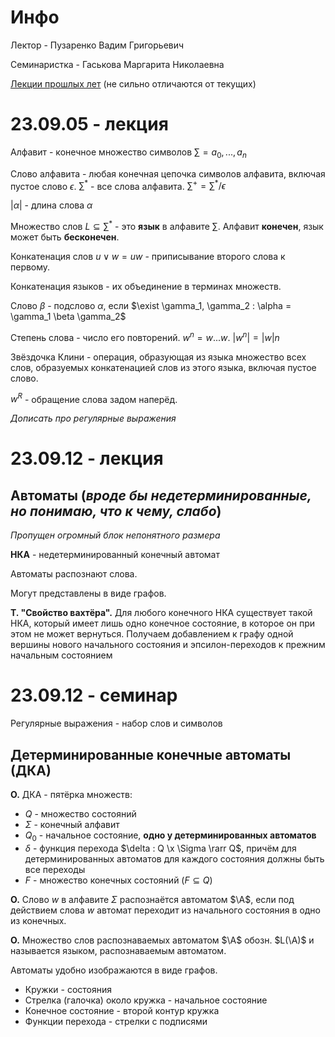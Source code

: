 # Инфо
Лектор - Пузаренко Вадим Григорьевич

Семинаристка - Гаськова Маргарита Николаевна

[Лекции прошлых лет](https://drive.google.com/drive/folders/15iKYkDVJR-yGO-eQ-DMXjvYs1m6YACVy) (не сильно отличаются от текущих)

# 23.09.05 - лекция
Алфавит - конечное множество символов $\sum = {a_0, ..., a_n}$

Слово алфавита - любая конечная цепочка символов алфавита, включая пустое слово $\epsilon$. $\sum^*$ - все слова алфавита. $\sum^+ = \sum^* / \epsilon$

$|\alpha|$ - длина слова $\alpha$

Множество слов $L \subseteq \sum^*$ - это **язык** в алфавите $\sum$. Алфавит **конечен**, язык может быть **бесконечен**.

Конкатенация слов $u \vee w = uw$ - приписывание второго слова к первому.

Конкатенация языков - их объединение в терминах множеств.

Слово $\beta$ - подслово $\alpha$, если $\exist \gamma_1, \gamma_2 : \alpha = \gamma_1 \beta \gamma_2$

Степень слова - число его повторений. $w^n = w...w$. $|w^n| = |w|n$

Звёздочка Клини - операция, образующая из языка множество всех слов, образуемых конкатенацией слов из этого языка, включая пустое слово.

$w^R$ - обращение слова задом наперёд.

*Дописать про регулярные выражения*

# 23.09.12 - лекция
## Автоматы (*вроде бы недетерминированные, но понимаю, что к чему, слабо*)
*Пропущен огромный блок непонятного размера*

**НКА** - недетерминированный конечный автомат

Автоматы распознают слова.

Могут представлены в виде графов.

**Т. "Свойство вахтёра".** Для любого конечного НКА существует такой НКА, который имеет лишь одно конечное состояние, в которое он при этом не может вернуться. Получаем добавлением к графу одной вершины нового начального состояния и эпсилон-переходов к прежним начальным состоянием

# 23.09.12 - семинар
Регулярные выражения - набор слов и символов

## Детерминированные конечные автоматы (ДКА)
**О.** ДКА - пятёрка множеств:
- $Q$ - множество состояний
- $\Sigma$ - конечный алфавит
- $Q_0$ - начальное состояние, **одно у детерминированных автоматов**
- $\delta$ - функция перехода $\delta : Q \x \Sigma \rarr Q$, причём для детерминированных автоматов для каждого состояния должны быть все переходы 
- $F$ - множество конечных состояний ($F \subseteq Q$)

**О.** Слово $w$ в алфавите $\Sigma$ распознаётся автоматом $\A$, если под действием слова $w$ автомат переходит из начального состояния в одно из конечных.

**О.** Множество слов распознаваемых автоматом $\A$ обозн. $L(\A)$ и называется языком, распознаваемым автоматом.

Автоматы удобно изображаются в виде графов.
- Кружки - состояния
- Стрелка (галочка) около кружка - начальное состояние
- Конечное состояние - второй контур кружка
- Функции перехода - стрелки с подписями